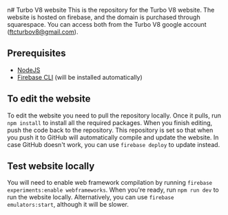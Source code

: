  n# Turbo V8 website
This is the repository for the Turbo V8 website. The website is hosted on firebase, and the domain is purchased through squarespace. You can access both from the Turbo V8 google account (ftcturbov8@gmail.com).

## Prerequisites


* [NodeJS](https://nodejs.org/en/learn/getting-started/how-to-install-nodejs)
* [Firebase CLI](https://firebase.google.com/docs/cli) (will be installed automatically)

## To edit the website

To edit the website you need to pull the repository locally. Once it pulls, run `npm install` to install all the required packages. When you finish editing, push the code back to the repository. This repository is set so that when you push it to GitHub will automatically compile and update the website. In case GitHub doesn't work, you can use `firebase deploy` to update instead.

## Test website locally

You will need to enable web framework compilation by running `firebase experiments:enable webframeworks`. When you're ready, run `npm run dev` to run the website locally. Alternatively, you can use `firebase emulators:start`, although it will be slower.